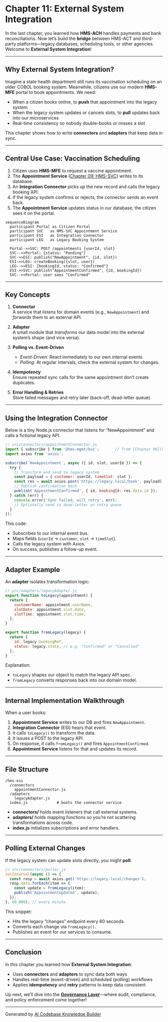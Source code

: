 # Chapter 11: External System Integration

In the last chapter, you learned how **HMS-ACH** handles payments and bank reconciliations. Now let’s build the **bridge** between HMS-ACT and third-party platforms—legacy databases, scheduling tools, or other agencies. Welcome to **External System Integration**!

---

## Why External System Integration?

Imagine a state health department still runs its vaccination scheduling on an older COBOL booking system. Meanwhile, citizens use our modern **HMS-MFE** portal to book appointments. We need:

- When a citizen books online, to **push** that appointment into the legacy system  
- When the legacy system updates or cancels slots, to **pull** updates back into our microservices  
- Real-time consistency so nobody double-books or misses a slot  

This chapter shows how to write **connectors** and **adapters** that keep data in sync.

---

## Central Use Case: Vaccination Scheduling

1. Citizen uses **HMS-MFE** to request a vaccine appointment.  
2. The **Appointment Service** ([Chapter 09: HMS-SVC](09_backend_services__hms_svc__.md)) writes to its database.  
3. An **Integration Connector** picks up the new record and calls the legacy booking API.  
4. If the legacy system confirms or rejects, the connector sends an event back.  
5. The **Appointment Service** updates status in our database; the citizen sees it on the portal.

```mermaid
sequenceDiagram
  participant Portal as Citizen Portal
  participant SVC   as HMS-SVC Appointment Service
  participant ESI   as Integration Connector
  participant LEG   as Legacy Booking System

  Portal->>SVC: POST /appointments {userId, slot}
  SVC-->>Portal: {status: "Pending"}
  SVC->>ESI: publish("NewAppointment", {id, slot})
  ESI->>LEG: createBooking({slot, user})
  LEG-->>ESI: {bookingId, status: "Confirmed"}
  ESI->>SVC: publish("AppointmentConfirmed", {id, bookingId})
  SVC-->>Portal: user sees "Confirmed"
```

---

## Key Concepts

1. **Connector**  
   A service that *listens* for domain events (e.g., `NewAppointment`) and *forwards* them to an external API.

2. **Adapter**  
   A small module that *transforms* our data model into the external system’s shape (and vice versa).

3. **Polling vs. Event-Driven**  
   - *Event-Driven*: React immediately to our own internal events.  
   - *Polling*: At regular intervals, check the external system for changes.

4. **Idempotency**  
   Ensure repeated sync calls for the same appointment don’t create duplicates.

5. **Error Handling & Retries**  
   Store failed messages and retry later (back-off, dead-letter queue).

---

## Using the Integration Connector

Below is a tiny Node.js connector that listens for “NewAppointment” and calls a fictional legacy API.

```js
// src/connectors/appointmentConnector.js
import { subscribe } from '@hms-mgmt/bus';       // from [Chapter 06](06_management_layer_.md)
import axios from 'axios';

subscribe('NewAppointment', async ({ id, slot, userId }) => {
  try {
    // Transform and send to legacy system
    const payload = { customer: userId, timeSlot: slot };
    const res = await axios.post('https://legacy.local/book', payload);
    // Publish confirmation back
    publish('AppointmentConfirmed', { id, bookingId: res.data.id });
  } catch (err) {
    console.error('Sync failed, will retry', err);
    // Optionally send to dead-letter or retry queue
  }
});
```

This code:
- Subscribes to our internal event bus.  
- Maps fields (`userId` → `customer`, `slot` → `timeSlot`).  
- Calls the legacy system with Axios.  
- On success, publishes a follow-up event.

---

## Adapter Example

An **adapter** isolates transformation logic:

```js
// src/adapters/legacyAdapter.js
export function toLegacy(appointment) {
  return {
    customerName: appointment.userName,
    slotDate: appointment.slot.date,
    slotTime: appointment.slot.time,
  };
}

export function fromLegacy(legacy) {
  return {
    id: legacy.bookingRef,
    status: legacy.state, // e.g. "Confirmed" or "Cancelled"
  };
}
```

Explanation:
- `toLegacy` shapes our object to match the legacy API spec.  
- `fromLegacy` converts responses back into our domain model.

---

## Internal Implementation Walkthrough

When a user books:

1. **Appointment Service** writes to our DB and fires `NewAppointment`.  
2. **Integration Connector** (ESI) hears that event.  
3. It calls `toLegacy()` to transform the data.  
4. It issues a POST to the legacy API.  
5. On response, it calls `fromLegacy()` and fires `AppointmentConfirmed`.  
6. **Appointment Service** listens for that and updates its record.

---

## File Structure

```
/hms-esi
  /connectors
    appointmentConnector.js
  /adapters
    legacyAdapter.js
  index.js             # boots the connector service
```

- **connectors/** holds event listeners that call external systems.  
- **adapters/** holds mapping functions so you’re not scattering transformations across code.  
- **index.js** initializes subscriptions and error handlers.

---

## Polling External Changes

If the legacy system can update slots directly, you might **poll**:

```js
// src/connectors/poller.js
setInterval(async () => {
  const resp = await axios.get('https://legacy.local/changes');
  resp.data.forEach(item => {
    const update = fromLegacy(item);
    publish('AppointmentUpdated', update);
  });
}, 60_000); // every minute
```

This snippet:
- Hits the legacy “changes” endpoint every 60 seconds.  
- Converts each change via `fromLegacy()`.  
- Publishes an event for our services to consume.

---

## Conclusion

In this chapter you learned how **External System Integration**:

- Uses **connectors** and **adapters** to sync data both ways  
- Handles real-time (event-driven) and scheduled (polling) workflows  
- Applies **idempotency** and **retry** patterns to keep data consistent  

Up next, we’ll dive into the **[Governance Layer](12_governance_layer_.md)**—where audit, compliance, and policy enforcement come together!

---

Generated by [AI Codebase Knowledge Builder](https://github.com/The-Pocket/Tutorial-Codebase-Knowledge)